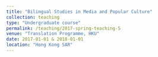 ```yaml
---
title: "Bilingual Studies in Media and Popular Culture"
collection: teaching
type: "Undergraduate course"
permalink: /teaching/2017-spring-teaching-5
venue: "Translation Programme, HKU"
date: 2017-01-01 & 2018-01-01
location: "Hong Kong SAR"
---
```

